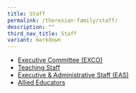 ```yaml
---
title: Staff
permalink: /theresian-family/staff/
description: ""
third_nav_title: Staff
variant: markdown
---
```

<ul>
<li><a href="/theresian-family/staff/executive-committee-exco">Executive Committee (EXCO)</a></li>
<li><a href="/theresian-family/staff/teaching-staff">Teaching Staff</a></li>
<li><a href="/theresian-family/staff/executive-n-administrative-staff-eas" target="">Executive &amp; Administrative Staff (EAS)</a></li>
	<li><a href="/theresian-family/staff/executive-n-administrative-staff-eas" target="">Allied Educators</a></li>
</ul>